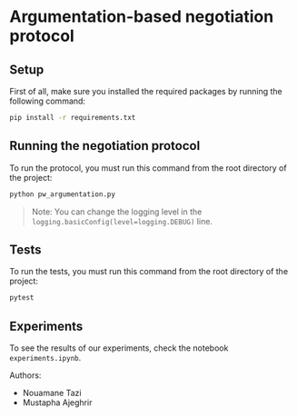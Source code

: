# Argumentation-based negotiation protocol

## Setup

First of all, make sure you installed the required packages by running the following command:

```bash
pip install -r requirements.txt
```

## Running the negotiation protocol

To run the protocol, you must run this command from the root directory of the project:

```bash
python pw_argumentation.py
```

> Note: You can change the logging level in the `logging.basicConfig(level=logging.DEBUG)` line.

## Tests

To run the tests, you must run this command from the root directory of the project:

```bash
pytest
```

## Experiments
To see the results of our experiments, check the notebook `experiments.ipynb`.

Authors:

- Nouamane Tazi
- Mustapha Ajeghrir
